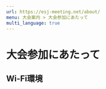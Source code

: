 ```yaml
---
url: https://esj-meeting.net/about/
menu: 大会案内 > 大会参加にあたって
multi_language: true
---
```


# 大会参加にあたって

## Wi-Fi環境
